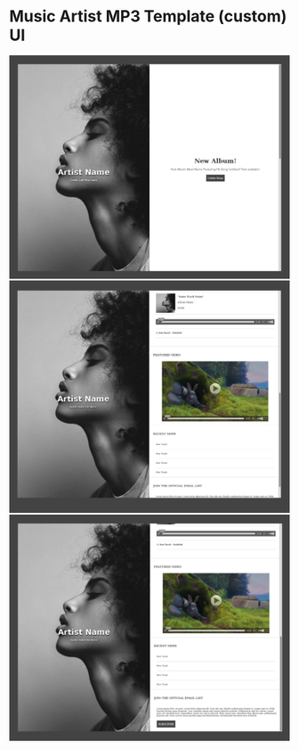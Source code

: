 # Music Artist MP3 Template (custom) UI
![screenshot](https://github.com/moseleygj/WebPages/blob/master/MusicArtistPromotionSite/Screenshot%20from%202018-01-09%2021-08-59.png)
![screenshot](https://github.com/moseleygj/WebPages/blob/master/MusicArtistPromotionSite/Screenshot%20from%202018-01-09%2021-09-07.png)
![screenshot](https://github.com/moseleygj/WebPages/blob/master/MusicArtistPromotionSite/Screenshot%20from%202018-01-09%2021-08-52.png)



